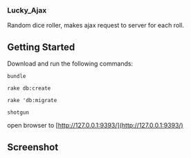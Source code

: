### Lucky_Ajax

Random dice roller, makes ajax request to server for each roll.

## Getting Started

Download and run the following commands:

`bundle`

`rake db:create`

`rake 'db:migrate`

`shotgun`

open browser to [http://127.0.0.1:9393/](http://127.0.0.1:9393/)

## Screenshot

![]()


